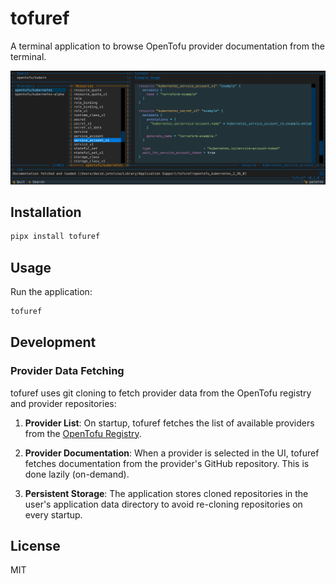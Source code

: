 # tofuref

A terminal application to browse OpenTofu provider documentation from the terminal.

![Screenshot](https://github.com/djetelina/tofuref/blob/main/screenshots/welcome.png?raw=true)

## Installation

```bash
pipx install tofuref
```

## Usage

Run the application:

```bash
tofuref
```

## Development

### Provider Data Fetching

tofuref uses git cloning to fetch provider data from the OpenTofu registry and provider repositories:

1. **Provider List**: On startup, tofuref fetches the list of available providers
   from the [OpenTofu Registry](https://github.com/opentofu/registry/tree/main/providers).

2. **Provider Documentation**: When a provider is selected in the UI, tofuref fetches
   documentation from the provider's GitHub repository. This is done lazily (on-demand).

3. **Persistent Storage**: The application stores cloned repositories in the user's application data directory to avoid
   re-cloning repositories on every startup.

## License

MIT
